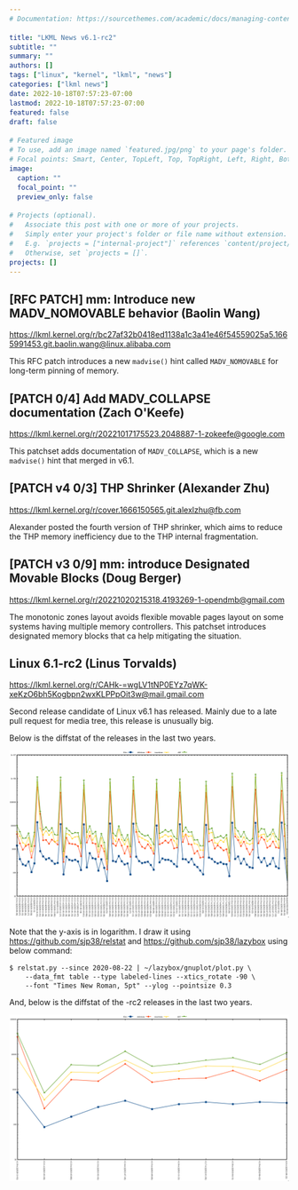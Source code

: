 ```yaml
---
# Documentation: https://sourcethemes.com/academic/docs/managing-content/

title: "LKML News v6.1-rc2"
subtitle: ""
summary: ""
authors: []
tags: ["linux", "kernel", "lkml", "news"]
categories: ["lkml news"]
date: 2022-10-18T07:57:23-07:00
lastmod: 2022-10-18T07:57:23-07:00
featured: false
draft: false

# Featured image
# To use, add an image named `featured.jpg/png` to your page's folder.
# Focal points: Smart, Center, TopLeft, Top, TopRight, Left, Right, BottomLeft, Bottom, BottomRight.
image:
  caption: ""
  focal_point: ""
  preview_only: false

# Projects (optional).
#   Associate this post with one or more of your projects.
#   Simply enter your project's folder or file name without extension.
#   E.g. `projects = ["internal-project"]` references `content/project/deep-learning/index.md`.
#   Otherwise, set `projects = []`.
projects: []
---
```


[RFC PATCH] mm: Introduce new MADV_NOMOVABLE behavior (Baolin Wang)
-------------------------------------------------------------------

https://lkml.kernel.org/r/bc27af32b0418ed1138a1c3a41e46f54559025a5.1665991453.git.baolin.wang@linux.alibaba.com

This RFC patch introduces a new `madvise()` hint called `MADV_NOMOVABLE` for
long-term pinning of memory.


[PATCH 0/4] Add MADV_COLLAPSE documentation (Zach O'Keefe)
----------------------------------------------------------

https://lkml.kernel.org/r/20221017175523.2048887-1-zokeefe@google.com

This patchset adds documentation of `MADV_COLLAPSE`, which is a new `madvise()`
hint that merged in v6.1.


[PATCH v4 0/3] THP Shrinker (Alexander Zhu)
-------------------------------------------

https://lkml.kernel.org/r/cover.1666150565.git.alexlzhu@fb.com

Alexander posted the fourth version of THP shrinker, which aims to reduce the
THP memory inefficiency due to the THP internal fragmentation.


[PATCH v3 0/9] mm: introduce Designated Movable Blocks (Doug Berger)
--------------------------------------------------------------------

https://lkml.kernel.org/r/20221020215318.4193269-1-opendmb@gmail.com

The monotonic zones layout avoids flexible movable pages layout on some systems
having multiple memory controllers.  This patchset introduces designated memory
blocks that ca help mitigating the situation.


Linux 6.1-rc2 (Linus Torvalds)
------------------------------

https://lkml.kernel.org/r/CAHk-=wgLV1tNP0EYz7qWK-xeKzO6bh5Kogbpn2wxKLPPpOit3w@mail.gmail.com

Second release candidate of Linux v6.1 has released.  Mainly due to a late pull
request for media tree, this release is unusually big.

Below is the diffstat of the releases in the last two years.

![Kernel release stat](/img/kernel_release_stat/v5.9-rc3..v6.0-rc2.png)

Note that the y-axis is in logarithm.  I draw it using
https://github.com/sjp38/relstat and https://github.com/sjp38/lazybox using
below command:

    $ relstat.py --since 2020-08-22 | ~/lazybox/gnuplot/plot.py \
	    --data_fmt table --type labeled-lines --xtics_rotate -90 \
	    --font "Times New Roman, 5pt" --ylog --pointsize 0.3


And, below is the diffstat of the -rc2 releases in the last two years.

![rc2 release stat](/img/kernel_release_stat/v6.0-rc2-only.png)
